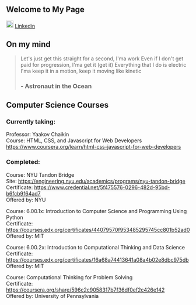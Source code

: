 ## Welcome to My Page 
<img src="https://content.linkedin.com/content/dam/me/business/en-us/amp/brand-site/v2/bg/LI-Bug.svg.original.svg" width="20" height="20"> [Linkedin](https://www.linkedin.com/in/huanganni/)

## On my mind

<blockquote>

<p> Let's just get this straight for a second, I'ma work
Even if I don't get paid for progression, I'ma get it (get it)
Everything that I do is electric
I'ma keep it in a motion, keep it moving like kinetic </p>
  <h3> - Astronaut in the Ocean</h3>
</blockquote>

## Computer Science Courses 
### Currently taking:
Professor: Yaakov Chaikin\
Course: HTML, CSS, and Javascript for Web Developers\
https://www.coursera.org/learn/html-css-javascript-for-web-developers 

### Completed:
Course: NYU Tandon Bridge\
Site: https://engineering.nyu.edu/academics/programs/nyu-tandon-bridge \
Certificate: https://www.credential.net/5f475576-0296-482d-95bd-b6fcb9f64ad7 \
Offered by: NYU

Course: 6.00.1x: Introduction to Computer Science and Programming Using Python\
Certificate: https://courses.edx.org/certificates/44079570f953485295745cc801b52ad0 \
Offered by: MIT

Course: 6.00.2x: Introduction to Computational Thinking and Data Science\
Certificate: https://courses.edx.org/certificates/16a68a74413641a08a4b02e8dbc975db \
Offered by: MIT

Course: Computational Thinking for Problem Solving \
Certificate: https://coursera.org/share/596c2c9058317b7f36df0ef2c426e142 \
Offered by: University of Pennsylvania 


